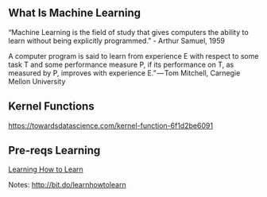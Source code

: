## What Is Machine Learning

“Machine Learning is the field of study that gives computers the ability to learn without being explicitly programmed.” - Arthur Samuel, 1959

A computer program is said to learn from experience E with respect to some task T and some performance measure P, if its performance on T, as measured by P, improves with experience E.” — Tom Mitchell, Carnegie Mellon University

## Kernel Functions

https://towardsdatascience.com/kernel-function-6f1d2be6091

## Pre-reqs Learning

[Learning How to Learn](https://www.coursera.org/learn/learning-how-to-learn)

Notes: http://bit.do/learnhowtolearn




